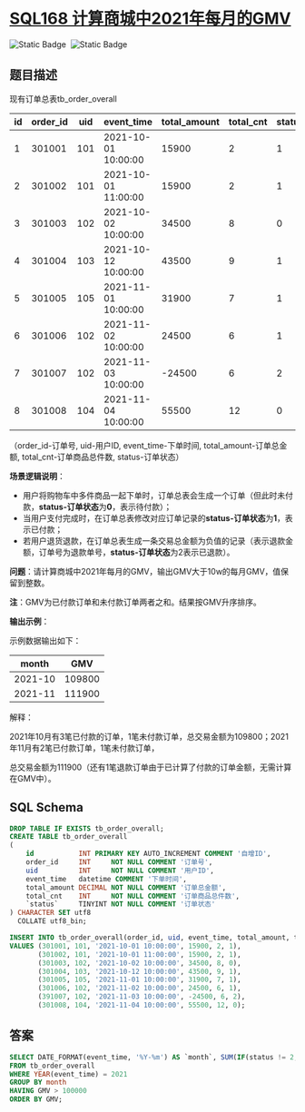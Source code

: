 # [SQL168 计算商城中2021年每月的GMV](https://www.nowcoder.com/practice/5005cbf5308249eda1fbf666311753bf?tpId=268&tqId=2285515&ru=%2Fpractice%2F5005cbf5308249eda1fbf666311753bf&qru=%2Fta%2Fsql-factory-interview%2Fquestion-ranking&sourceUrl=%2Fexam%2Foj)

<div style="display:flex;">
  <img style="margin-right: 8px;" alt="Static Badge" src="https://img.shields.io/badge/%E9%9A%BE%E5%BA%A6-%E7%AE%80%E5%8D%95-%2351b8b8?style=flat">
  <img style="margin-right: 8px;" alt="Static Badge" src="https://img.shields.io/badge/%E6%95%B0%E6%8D%AE%E5%BA%93-%23b1b3b8?style=flat">
</div>

## 题目描述

现有订单总表tb_order_overall

| id   | order_id | uid  | event_time          | total_amount | total_cnt | status |
| ---- | -------- | ---- | ------------------- | ------------ | --------- | ------ |
| 1    | 301001   | 101  | 2021-10-01 10:00:00 | 15900        | 2         | 1      |
| 2    | 301002   | 101  | 2021-10-01 11:00:00 | 15900        | 2         | 1      |
| 3    | 301003   | 102  | 2021-10-02 10:00:00 | 34500        | 8         | 0      |
| 4    | 301004   | 103  | 2021-10-12 10:00:00 | 43500        | 9         | 1      |
| 5    | 301005   | 105  | 2021-11-01 10:00:00 | 31900        | 7         | 1      |
| 6    | 301006   | 102  | 2021-11-02 10:00:00 | 24500        | 6         | 1      |
| 7    | 301007   | 102  | 2021-11-03 10:00:00 | -24500       | 6         | 2      |
| 8    | 301008   | 104  | 2021-11-04 10:00:00 | 55500        | 12        | 0      |

（order_id-订单号, uid-用户ID, event_time-下单时间, total_amount-订单总金额, total_cnt-订单商品总件数, status-订单状态）

**场景逻辑说明**：

- 用户将购物车中多件商品一起下单时，订单总表会生成一个订单（但此时未付款，**status-订单状态**为**0**，表示待付款）；
- 当用户支付完成时，在订单总表修改对应订单记录的**status-订单状态**为**1**，表示已付款；
- 若用户退货退款，在订单总表生成一条交易总金额为负值的记录（表示退款金额，订单号为退款单号，**status-订单状态**为2表示已退款）。

**问题**：请计算商城中2021年每月的GMV，输出GMV大于10w的每月GMV，值保留到整数。

**注**：GMV为已付款订单和未付款订单两者之和。结果按GMV升序排序。

**输出示例**：

示例数据输出如下：

| month   | GMV    |
| ------- | ------ |
| 2021-10 | 109800 |
| 2021-11 | 111900 |

解释：

2021年10月有3笔已付款的订单，1笔未付款订单，总交易金额为109800；2021年11月有2笔已付款订单，1笔未付款订单，

总交易金额为111900（还有1笔退款订单由于已计算了付款的订单金额，无需计算在GMV中）。

## SQL Schema

```sql
DROP TABLE IF EXISTS tb_order_overall;
CREATE TABLE tb_order_overall
(
    id           INT PRIMARY KEY AUTO_INCREMENT COMMENT '自增ID',
    order_id     INT     NOT NULL COMMENT '订单号',
    uid          INT     NOT NULL COMMENT '用户ID',
    event_time   datetime COMMENT '下单时间',
    total_amount DECIMAL NOT NULL COMMENT '订单总金额',
    total_cnt    INT     NOT NULL COMMENT '订单商品总件数',
    `status`     TINYINT NOT NULL COMMENT '订单状态'
) CHARACTER SET utf8
  COLLATE utf8_bin;

INSERT INTO tb_order_overall(order_id, uid, event_time, total_amount, total_cnt, `status`)
VALUES (301001, 101, '2021-10-01 10:00:00', 15900, 2, 1),
       (301002, 101, '2021-10-01 11:00:00', 15900, 2, 1),
       (301003, 102, '2021-10-02 10:00:00', 34500, 8, 0),
       (301004, 103, '2021-10-12 10:00:00', 43500, 9, 1),
       (301005, 105, '2021-11-01 10:00:00', 31900, 7, 1),
       (301006, 102, '2021-11-02 10:00:00', 24500, 6, 1),
       (391007, 102, '2021-11-03 10:00:00', -24500, 6, 2),
       (301008, 104, '2021-11-04 10:00:00', 55500, 12, 0);
```

## 答案

```sql
SELECT DATE_FORMAT(event_time, '%Y-%m') AS `month`, SUM(IF(status != 2, total_amount, 0)) AS `GMV`
FROM tb_order_overall
WHERE YEAR(event_time) = 2021
GROUP BY month
HAVING GMV > 100000
ORDER BY GMV;
```

